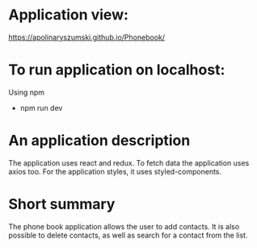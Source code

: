 # Application view:

https://apolinaryszumski.github.io/Phonebook/

# To run application on localhost:

Using npm

- npm run dev

# An application description

The application uses react and redux.
To fetch data the application uses axios too.
For the application styles, it uses styled-components.

# Short summary

The phone book application allows the user to add contacts. It is also possible to delete contacts, as well as search for a contact from the list.

